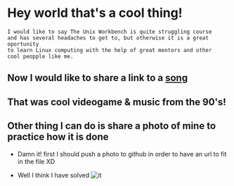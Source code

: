 # Hey world that's a cool thing!

``` 
I would like to say The Unix Workbench is quite struggling course
and has several headaches to get to, but otherwise it is a great oportunity
to learn Linux computing with the help of great mentors and other
cool peopple like me.

```
## Now I would like to share a link to a [song](https://www.youtube.com/watch?v=LWdhufzxQRA&list=PLvNp0Boas721Im_ZBhvDEuCqzLsRvlKb3&index=2)

## That was cool videogame & music from the 90's!


## Other thing I can do is share a photo of mine to practice how it is done

- Damn it! first I should push a photo to github in order to have an url 
to fit in the file XD

- Well I think I have solved ![it](https://github.com/ehdinayan/Week4-Study-Journal/blob/master/Curri.jpg)
 
